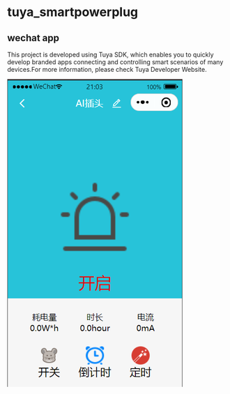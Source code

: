 tuya_smartpowerplug
==
wechat app
----------
This project is developed using Tuya SDK, which enables you to quickly develop branded apps connecting and controlling smart scenarios of many devices.For more information, please check Tuya Developer Website.

![app.bmp](https://github.com/mrbig52/tuya_smartpowerplug/raw/main/app.bmp)
